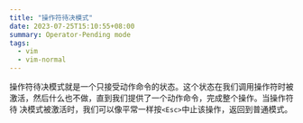 ```yaml
---
title: "操作符待决模式"
date: 2023-07-25T15:10:55+08:00
summary: Operator-Pending mode
tags:
  - vim
  - vim-normal
---
```


操作符待决模式就是一个只接受动作命令的状态。这个状态在我们调用操作符时被激活，然后什么也不做，直到我们提供了一个动作命令，完成整个操作。当操作符待
决模式被激活时，我们可以像平常一样按`<Esc>`中止该操作，返回到普通模式。
